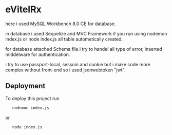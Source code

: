 

# eVitelRx

here i used MySQL Workbench 8.0 CE for database. 

in database i used Sequelize and MVC Framework if you run using nodemon index.js or node index.js all table autometically created.


 
for database attached Schema file.i try to handel all type of error, inserted middelware for authentication. 

i try to use passport-local, sessoin and cookie but i make code more complex without front-end so i used jsonwebtoken "jwt".


## Deployment

To deploy this project run

```bash
   nodemon index.js
```
or 

```bash
   node index.js
```








